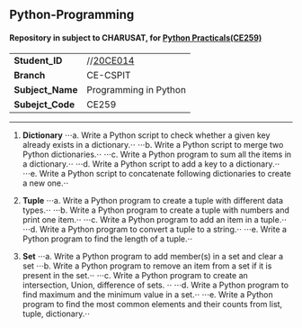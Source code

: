 ## Python-Programming
#### Repository in subject to CHARUSAT, for [Python Practicals(CE259)](https://sites.google.com/charusat.ac.in/programming-in-python/practical-assessment "Practicals List")
| | |
|---|---|
| **Student_ID** | //[20CE014](mailto:20ce014@charusat.edu.in) |
| **Branch** | CE-CSPIT |
| **Subject_Name** | Programming in Python |
| **Subejct_Code** | CE259 |
***
1. **Dictionary**
⋅⋅⋅a. Write a Python script to check whether a given key already exists in a dictionary.⋅⋅
⋅⋅⋅b. Write a Python script to merge two Python dictionaries.⋅⋅
⋅⋅⋅c. Write a Python program to sum all the items in a dictionary.⋅⋅
⋅⋅⋅d. Write a Python script to add a key to a dictionary.⋅⋅
⋅⋅⋅e. Write a Python script to concatenate following dictionaries to create a new one.⋅⋅

2. **Tuple**
⋅⋅⋅a. Write a Python program to create a tuple with different data types.⋅⋅
⋅⋅⋅b. Write a Python program to create a tuple with numbers and print one item.⋅⋅
⋅⋅⋅c. Write a Python program to add an item in a tuple.⋅⋅
⋅⋅⋅d. Write a Python program to convert a tuple to a string.⋅⋅
⋅⋅⋅e. Write a Python program to find the length of a tuple.⋅⋅

3. **Set**
⋅⋅⋅a. Write a Python program to add member(s) in a set and clear a set
⋅⋅⋅b. Write a Python program to remove an item from a set if it is present in the set.⋅⋅
⋅⋅⋅c. Write a Python program to create an intersection, Union, difference of sets. ⋅⋅
⋅⋅⋅d. Write a Python program to find maximum and the minimum value in a set.⋅⋅
⋅⋅⋅e. Write a Python program to find the most common elements and their counts from list, tuple, dictionary.⋅⋅
